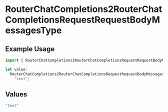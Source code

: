 # RouterChatCompletions2RouterChatCompletionsRequestRequestBodyMessagesType

## Example Usage

```typescript
import { RouterChatCompletions2RouterChatCompletionsRequestRequestBodyMessagesType } from "orq-poc-typescript2/models/operations";

let value:
  RouterChatCompletions2RouterChatCompletionsRequestRequestBodyMessagesType =
    "text";
```

## Values

```typescript
"text"
```